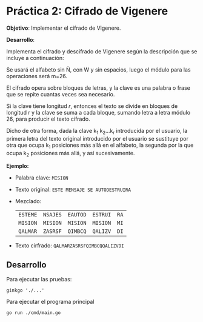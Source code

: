 # Práctica 2: Cifrado de Vigenere

**Objetivo**: Implementar el cifrado de Vigenere.

**Desarrollo**:

Implementa el cifrado y descifrado de Vigenere según la descripción que se incluye a continuación:

Se usará el alfabeto sin Ñ, con W y sin espacios, luego el módulo para las operaciones será m=26.

El cifrado opera sobre bloques de letras, y la clave es una palabra o frase que se repite cuantas veces sea necesario.

Si la clave tiene longitud *r*, entonces el texto se divide en bloques de longitud r y la clave se suma a cada bloque, sumando letra a letra módulo 26, para producir el texto cifrado.

Dicho de otra forma, dada la clave k<sub>1</sub> k<sub>2</sub>...k<sub>r</sub> introducida por el usuario, la primera letra del texto original introducido por el usuario se sustituye por otra que ocupa k<sub>1</sub> posiciones más allá en el alfabeto, la segunda por la que ocupa k<sub>2</sub> posiciones más allá, y así sucesivamente.

**Ejemplo:**

* Palabra clave: `MISION`
* Texto original: `ESTE MENSAJE SE AUTODESTRUIRA`
* Mezclado:

  |          |          |          |          |      |
  |----------|----------|----------|----------|------|
  | `ESTEME` | `NSAJES` | `EAUTOD` | `ESTRUI` | `RA` |
  | `MISION` | `MISION` | `MISION` | `MISION` | `MI` |
  | `QALMAR` | `ZASRSF` | `QIMBCQ` | `QALIZV` | `DI` |

* Texto cirfrado: `QALMARZASRSFQIMBCQQALIZVDI`

## Desarrollo

Para ejecutar las pruebas:

```
ginkgo './...'
```

Para ejecutar el programa principal

```
go run ./cmd/main.go
```

